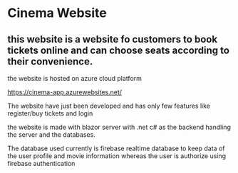 # Cinema Website

## this website is a website fo customers to book tickets online and can choose seats according to their convenience.

the website is hosted on azure cloud platform

https://cinema-app.azurewebsites.net/


The website have just been developed and has only few features like register/buy tickets and login

the website is made with blazor server with .net c# as the backend handling the server and the databases.

The database used currently is firebase realtime database to keep data of the user profile and movie information whereas the user is authorize using firebase authentication 

